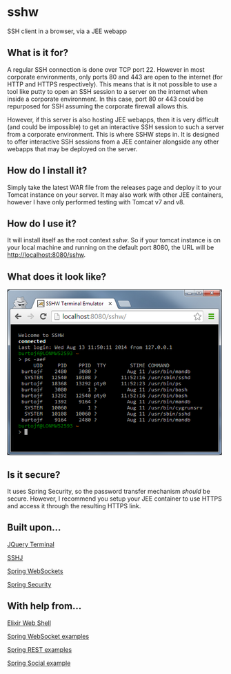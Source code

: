 # sshw

SSH client in a browser, via a JEE webapp

## What is it for?

A regular SSH connection is done over TCP port 22. However in most corporate environments, only ports 80 and 443 are open to the internet (for HTTP and HTTPS respectively). This means that is it not possible to use a tool like putty to open an SSH session to a server on the internet when inside a corporate environment. In this case, port 80 or 443 could be repurposed for SSH assuming the corporate firewall allows this.

However, if this server is also hosting JEE webapps, then it is very difficult (and could be impossible) to get an interactive SSH session to such a server from a corporate environment. This is where SSHW steps in. It is designed to offer interactive SSH sessions from a JEE container alongside any other webapps that may be deployed on the server.

## How do I install it?

Simply take the latest WAR file from the releases page and deploy it to your Tomcat instance on your server. It may also work with other JEE containers, however I have only performed testing with Tomcat v7 and v8. 

## How do I use it?

It will install itself as the root context *sshw*. So if your tomcat instance is on your local machine and running on the default port 8080, the URL will be [http://localhost:8080/sshw](http://localhost:8080/sshw).

## What does it look like?

![](https://raw.githubusercontent.com/the-james-burton/sshw/master/doc/sshw-screenshot.png)

## Is it secure?

It uses Spring Security, so the password transfer mechanism *should* be secure. However, I recommend you setup your JEE container to use HTTPS and access it through the resulting HTTPS link.

## Built upon...

[JQuery Terminal](http://terminal.jcubic.pl/)

[SSHJ](https://github.com/shikhar/sshj)

[Spring WebSockets](http://assets.spring.io/wp/WebSocketBlogPost.html)

[Spring Security](http://docs.spring.io/spring-security/site/docs/3.2.x/guides/hellomvc.html)

## With help from...

[Elixir Web Shell](https://github.com/glejeune/ews)

[Spring WebSocket examples](https://github.com/rstoyanchev/spring-websocket-test)

[Spring REST examples](http://codetutr.com/2013/04/09/spring-mvc-easy-rest-based-json-services-with-responsebody/)

[Spring Social example](http://www.petrikainulainen.net/programming/spring-framework/adding-social-sign-in-to-a-spring-mvc-web-application-configuration/)
